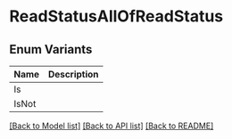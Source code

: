 # ReadStatusAllOfReadStatus

## Enum Variants

| Name | Description |
|---- | -----|
| Is |  |
| IsNot |  |

[[Back to Model list]](../README.md#documentation-for-models) [[Back to API list]](../README.md#documentation-for-api-endpoints) [[Back to README]](../README.md)


